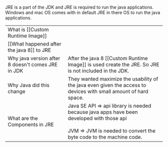 
JRE is a part of the JDK and JRE is required to run the java applications.
Windows and mac OS comes with in default JRE in there OS to run the java applications.

|  |  |
| ---- | ---- |
| What is [[Custom Runtime Image]] |  |
| [[What happened after the java 8]] to JRE |  |
| Why java version after 8 doesn't comes JRE in JDK | After the java 8 [[Custom Runtime Image]] is used create the JRE. So JRE is not included in the JDK. |
| Why Java did this change | They wanted maximize the usability of the java even given the access to devices with small amount of hard space. |
| What are the Components in JRE | Java SE API  => api library is  needed because java apps have been developed with those api<br><br>JVM => JVM is needed to convert the byte code to the machine code. |

